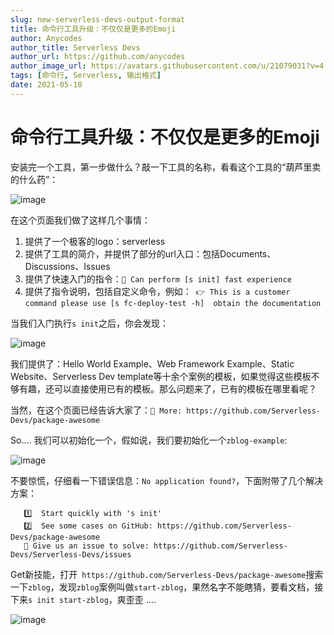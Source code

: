 ```yaml
---
slug: new-serverless-devs-output-format
title: 命令行工具升级：不仅仅是更多的Emoji 
author: Anycodes
author_title: Serverless Devs
author_url: https://github.com/anycodes
author_image_url: https://avatars.githubusercontent.com/u/21079031?v=4
tags: [命令行, Serverless, 输出格式]
date: 2021-05-18
---
```


# 命令行工具升级：不仅仅是更多的Emoji 

安装完一个工具，第一步做什么？敲一下工具的名称，看看这个工具的“葫芦里卖的什么药”：

![image](https://user-images.githubusercontent.com/21079031/118627195-182b5000-b7fe-11eb-8f27-5fd1edc826b9.png)

在这个页面我们做了这样几个事情：
1. 提供了一个极客的logo：serverless
2. 提供了工具的简介，并提供了部分的url入口：包括Documents、Discussions、Issues
3. 提供了快速入门的指令：`🍻 Can perform [s init] fast experience`
4. 提供了指令说明，包括自定义命令，例如：` 👉 This is a customer command please use [s fc-deploy-test -h]  obtain the documentation`

当我们入门执行`s init`之后，你会发现：

![image](https://user-images.githubusercontent.com/21079031/118630218-ea93d600-b800-11eb-8e63-b635e5ae2c5b.png)

我们提供了：Hello World Example、Web Framework Example、Static Website、Serverless Dev template等十余个案例的模板，如果觉得这些模板不够有趣，还可以直接使用已有的模板。那么问题来了，已有的模板在哪里看呢？

当然，在这个页面已经告诉大家了：`🚀 More: https://github.com/Serverless-Devs/package-awesome`

So.... 我们可以初始化一个，假如说，我们要初始化一个`zblog-example`: 

![image](https://user-images.githubusercontent.com/21079031/118630392-11eaa300-b801-11eb-98a0-0210c7ae6fc8.png)

不要惊慌，仔细看一下错误信息：`No application found?`，下面附带了几个解决方案：

```
   1️⃣  Start quickly with 's init'
   2️⃣  See some cases on GitHub: https://github.com/Serverless-Devs/package-awesome
   😬 Give us an issue to solve: https://github.com/Serverless-Devs/Serverless-Devs/issues
```

Get新技能，打开` https://github.com/Serverless-Devs/package-awesome`搜索一下`zblog`，发现`zblog`案例叫做`start-zblog`，果然名字不能瞎猜，要看文档，接下来`s init start-zblog`，爽歪歪 ....

![image](https://user-images.githubusercontent.com/21079031/118630733-64c45a80-b801-11eb-8e77-7e0bf18c5e70.png)
